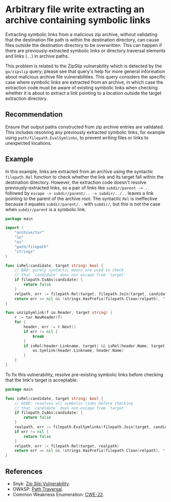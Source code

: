 # Arbitrary file write extracting an archive containing symbolic links
Extracting symbolic links from a malicious zip archive, without validating that the destination file path is within the destination directory, can cause files outside the destination directory to be overwritten. This can happen if there are previously-extracted symbolic links or directory traversal elements and links (`..`) in archive paths.

This problem is related to the ZipSlip vulnerability which is detected by the `go/zipslip` query; please see that query's help for more general information about malicious archive file vulnerabilities. This query considers the specific case where symbolic links are extracted from an archive, in which case the extraction code must be aware of existing symbolic links when checking whether it is about to extract a link pointing to a location outside the target extraction directory.


## Recommendation
Ensure that output paths constructed from zip archive entries are validated. This includes resolving any previously extracted symbolic links, for example using `path/filepath.EvalSymlinks`, to prevent writing files or links to unexpected locations.


## Example
In this example, links are extracted from an archive using the syntactic `filepath.Rel` function to check whether the link and its target fall within the destination directory. However, the extraction code doesn't resolve previously-extracted links, so a pair of links like `subdir/parent -> ..` followed by `escape -> subdir/parent/.. -> subdir/../..` leaves a link pointing to the parent of the archive root. The syntactic `Rel` is ineffective because it equates `subdir/parent/..` with `subdir/`, but this is not the case when `subdir/parent` is a symbolic link.


```go
package main

import (
	"archive/tar"
	"io"
	"os"
	"path/filepath"
	"strings"
)

func isRel(candidate, target string) bool {
	// BAD: purely syntactic means are used to check
	// that `candidate` does not escape from `target`
	if filepath.IsAbs(candidate) {
		return false
	}
	relpath, err := filepath.Rel(target, filepath.Join(target, candidate))
	return err == nil && !strings.HasPrefix(filepath.Clean(relpath), "..")
}

func unzipSymlink(f io.Reader, target string) {
	r := tar.NewReader(f)
	for {
		header, err := r.Next()
		if err != nil {
			break
		}
		if isRel(header.Linkname, target) && isRel(header.Name, target) {
			os.Symlink(header.Linkname, header.Name)
		}
	}
}

```
To fix this vulnerability, resolve pre-existing symbolic links before checking that the link's target is acceptable:


```go
package main

func isRel(candidate, target string) bool {
	// GOOD: resolves all symbolic links before checking
	// that `candidate` does not escape from `target`
	if filepath.IsAbs(candidate) {
		return false
	}
	realpath, err := filepath.EvalSymlinks(filepath.Join(target, candidate))
	if err != nil {
		return false
	}
	relpath, err := filepath.Rel(target, realpath)
	return err == nil && !strings.HasPrefix(filepath.Clean(relpath), "..")
}

```

## References
* Snyk: [Zip Slip Vulnerability](https://snyk.io/research/zip-slip-vulnerability).
* OWASP: [Path Traversal](https://owasp.org/www-community/attacks/Path_Traversal).
* Common Weakness Enumeration: [CWE-22](https://cwe.mitre.org/data/definitions/22.html).
